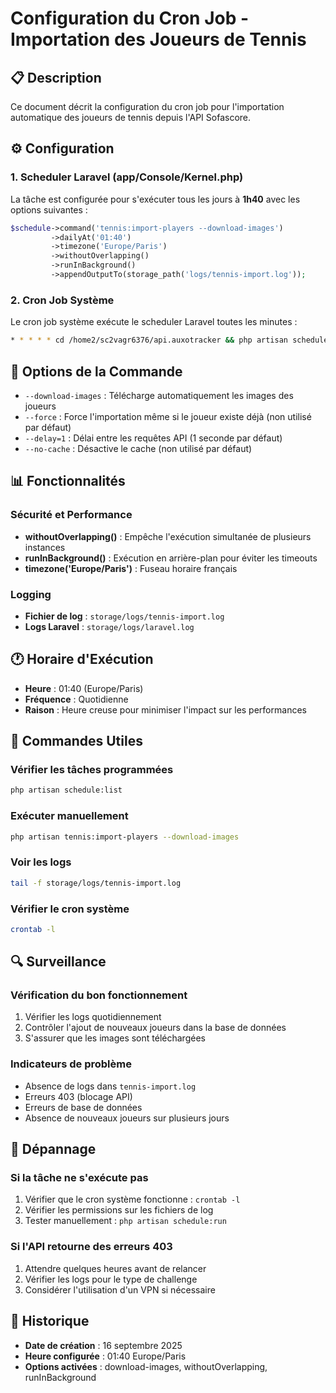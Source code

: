 # Configuration du Cron Job - Importation des Joueurs de Tennis

## 📋 Description

Ce document décrit la configuration du cron job pour l'importation automatique des joueurs de tennis depuis l'API Sofascore.

## ⚙️ Configuration

### 1. Scheduler Laravel (app/Console/Kernel.php)

La tâche est configurée pour s'exécuter tous les jours à **1h40** avec les options suivantes :

```php
$schedule->command('tennis:import-players --download-images')
         ->dailyAt('01:40')
         ->timezone('Europe/Paris')
         ->withoutOverlapping()
         ->runInBackground()
         ->appendOutputTo(storage_path('logs/tennis-import.log'));
```

### 2. Cron Job Système

Le cron job système exécute le scheduler Laravel toutes les minutes :

```bash
* * * * * cd /home2/sc2vagr6376/api.auxotracker && php artisan schedule:run >> /dev/null 2>&1
```

## 🔧 Options de la Commande

- `--download-images` : Télécharge automatiquement les images des joueurs
- `--force` : Force l'importation même si le joueur existe déjà (non utilisé par défaut)
- `--delay=1` : Délai entre les requêtes API (1 seconde par défaut)
- `--no-cache` : Désactive le cache (non utilisé par défaut)

## 📊 Fonctionnalités

### Sécurité et Performance
- **withoutOverlapping()** : Empêche l'exécution simultanée de plusieurs instances
- **runInBackground()** : Exécution en arrière-plan pour éviter les timeouts
- **timezone('Europe/Paris')** : Fuseau horaire français

### Logging
- **Fichier de log** : `storage/logs/tennis-import.log`
- **Logs Laravel** : `storage/logs/laravel.log`

## 🕐 Horaire d'Exécution

- **Heure** : 01:40 (Europe/Paris)
- **Fréquence** : Quotidienne
- **Raison** : Heure creuse pour minimiser l'impact sur les performances

## 📝 Commandes Utiles

### Vérifier les tâches programmées
```bash
php artisan schedule:list
```

### Exécuter manuellement
```bash
php artisan tennis:import-players --download-images
```

### Voir les logs
```bash
tail -f storage/logs/tennis-import.log
```

### Vérifier le cron système
```bash
crontab -l
```

## 🔍 Surveillance

### Vérification du bon fonctionnement
1. Vérifier les logs quotidiennement
2. Contrôler l'ajout de nouveaux joueurs dans la base de données
3. S'assurer que les images sont téléchargées

### Indicateurs de problème
- Absence de logs dans `tennis-import.log`
- Erreurs 403 (blocage API)
- Erreurs de base de données
- Absence de nouveaux joueurs sur plusieurs jours

## 🚨 Dépannage

### Si la tâche ne s'exécute pas
1. Vérifier que le cron système fonctionne : `crontab -l`
2. Vérifier les permissions sur les fichiers de log
3. Tester manuellement : `php artisan schedule:run`

### Si l'API retourne des erreurs 403
1. Attendre quelques heures avant de relancer
2. Vérifier les logs pour le type de challenge
3. Considérer l'utilisation d'un VPN si nécessaire

## 📅 Historique

- **Date de création** : 16 septembre 2025
- **Heure configurée** : 01:40 Europe/Paris
- **Options activées** : download-images, withoutOverlapping, runInBackground